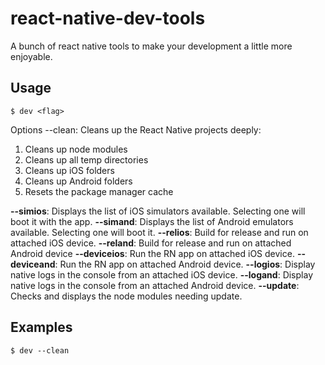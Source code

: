 # react-native-dev-tools

A bunch of react native tools to make your development a little more enjoyable.

## Usage

    $ dev <flag>

Options
--clean: Cleans up the React Native projects deeply:

1. Cleans up node modules
2. Cleans up all temp directories
3. Cleans up iOS folders
4. Cleans up Android folders
5. Resets the package manager cache

**--simios**: Displays the list of iOS simulators available. Selecting one will boot it with the app.
**--simand**: Displays the list of Android emulators available. Selecting one will boot it.
**--relios**: Build for release and run on attached iOS device.
**--reland**: Build for release and run on attached Android device
**--deviceios**: Run the RN app on attached iOS device.
**--deviceand**: Run the RN app on attached Android device.
**--logios**: Display native logs in the console from an attached iOS device.
**--logand**: Display native logs in the console from an attached Android device.
**--update**: Checks and displays the node modules needing update.

## Examples

    $ dev --clean
